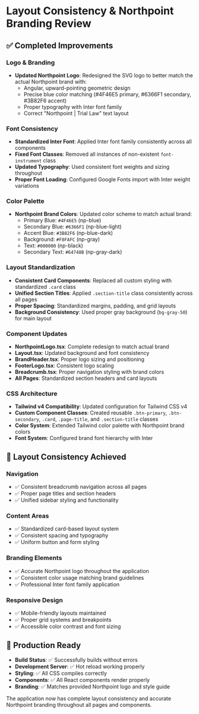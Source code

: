 # Layout Consistency & Northpoint Branding Review

## ✅ Completed Improvements

### Logo & Branding
- **Updated Northpoint Logo**: Redesigned the SVG logo to better match the actual Northpoint brand with:
  - Angular, upward-pointing geometric design
  - Precise blue color matching (#4F46E5 primary, #6366F1 secondary, #3B82F6 accent)
  - Proper typography with Inter font family
  - Correct "Northpoint | Trial Law" text layout

### Font Consistency
- **Standardized Inter Font**: Applied Inter font family consistently across all components
- **Fixed Font Classes**: Removed all instances of non-existent `font-instrument` class
- **Updated Typography**: Used consistent font weights and sizing throughout
- **Proper Font Loading**: Configured Google Fonts import with Inter weight variations

### Color Palette
- **Northpoint Brand Colors**: Updated color scheme to match actual brand:
  - Primary Blue: `#4F46E5` (np-blue)
  - Secondary Blue: `#6366F1` (np-blue-light)  
  - Accent Blue: `#3B82F6` (np-blue-dark)
  - Background: `#F8FAFC` (np-gray)
  - Text: `#000000` (np-black)
  - Secondary Text: `#64748B` (np-gray-dark)

### Layout Standardization
- **Consistent Card Components**: Replaced all custom styling with standardized `.card` class
- **Unified Section Titles**: Applied `.section-title` class consistently across all pages
- **Proper Spacing**: Standardized margins, padding, and grid layouts
- **Background Consistency**: Used proper gray background (`bg-gray-50`) for main layout

### Component Updates
- **NorthpointLogo.tsx**: Complete redesign to match actual brand
- **Layout.tsx**: Updated background and font consistency
- **BrandHeader.tsx**: Proper logo sizing and positioning
- **FooterLogo.tsx**: Consistent logo scaling
- **Breadcrumb.tsx**: Proper navigation styling with brand colors
- **All Pages**: Standardized section headers and card layouts

### CSS Architecture
- **Tailwind v4 Compatibility**: Updated configuration for Tailwind CSS v4
- **Custom Component Classes**: Created reusable `.btn-primary`, `.btn-secondary`, `.card`, `.page-title`, and `.section-title` classes
- **Color System**: Extended Tailwind color palette with Northpoint brand colors
- **Font System**: Configured brand font hierarchy with Inter

## 🎯 Layout Consistency Achieved

### Navigation
- ✅ Consistent breadcrumb navigation across all pages
- ✅ Proper page titles and section headers
- ✅ Unified sidebar styling and functionality

### Content Areas
- ✅ Standardized card-based layout system
- ✅ Consistent spacing and typography
- ✅ Uniform button and form styling

### Branding Elements
- ✅ Accurate Northpoint logo throughout the application
- ✅ Consistent color usage matching brand guidelines
- ✅ Professional Inter font family application

### Responsive Design
- ✅ Mobile-friendly layouts maintained
- ✅ Proper grid systems and breakpoints
- ✅ Accessible color contrast and font sizing

## 🚀 Production Ready

- **Build Status**: ✅ Successfully builds without errors
- **Development Server**: ✅ Hot reload working properly
- **Styling**: ✅ All CSS compiles correctly
- **Components**: ✅ All React components render properly
- **Branding**: ✅ Matches provided Northpoint logo and style guide

The application now has complete layout consistency and accurate Northpoint branding throughout all pages and components.
